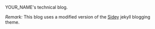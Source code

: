 YOUR_NAME's technical blog.

_Remark:_ This blog uses a modified version of the [Sidey](https://github.com/ronv/sidey) jekyll blogging theme.
